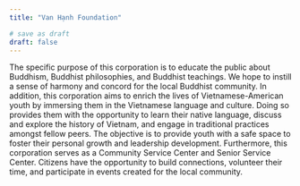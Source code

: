 ```yaml
---
title: "Van Hạnh Foundation"

# save as draft
draft: false
---
```


The specific purpose of this corporation is to educate the public about Buddhism, Buddhist philosophies, and Buddhist teachings. We hope to instill a sense of harmony and concord for the local Buddhist community. In addition, this corporation aims to enrich the lives of Vietnamese-American youth by immersing them in the Vietnamese language and culture. Doing so provides them with the opportunity to learn their native language, discuss and explore the history of Vietnam, and engage in traditional practices amongst fellow peers. The objective is to provide youth with a safe space to foster their personal growth and leadership development. Furthermore, this corporation serves as a Community Service Center and Senior Service Center. Citizens have the opportunity to build connections, volunteer their time, and participate in events created for the local community.
